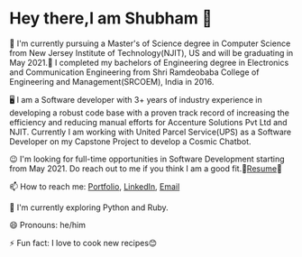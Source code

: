 # Hey there,I am Shubham 👋

🔭 I'm currently pursuing a Master's of Science degree in Computer Science from New Jersey Institute of Technology(NJIT), US and will be graduating in May 2021.🎉 I completed my bachelors of Engineering degree in Electronics and Communication Engineering from Shri Ramdeobaba College of Engineering and Management(SRCOEM), India in 2016.

🖥 I am a Software developer with 3+ years of industry experience in developing a robust code base with a proven track record of increasing the efficiency and reducing manual efforts for Accenture Solutions Pvt Ltd and NJIT. Currently I am working with United Parcel Service(UPS) as a Software Developer on my Capstone Project to develop a Cosmic Chatbot.

😉 I'm looking for full-time opportunities in Software Development starting from May 2021. Do reach out to me if you think I am a good fit.🤜[Resume](https://shubham-agarwal.com/resume/)🤛

📫 How to reach me: [Portfolio](https://www.shubham-agarwal.com/), [LinkedIn](https://www.linkedin.com/in/shubhamagarwal2425/), [Email](mailto:sa2425@njit.edu)

🌱 I'm currently exploring Python and Ruby.

😄 Pronouns: he/him

⚡ Fun fact: I love to cook new recipes😊
